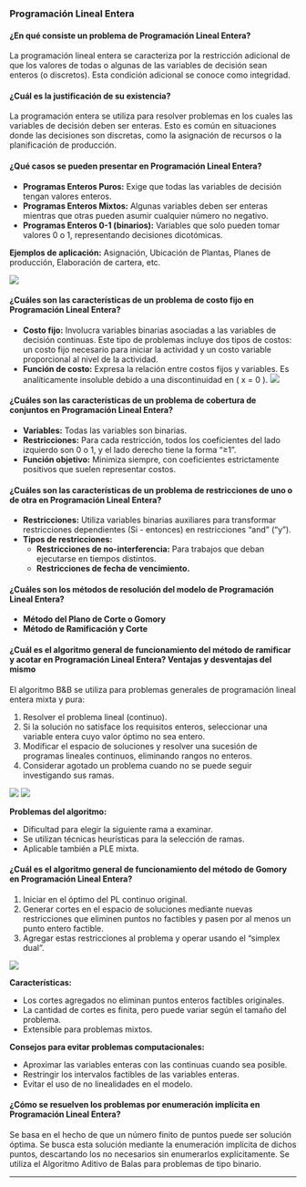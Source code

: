 

### Programación Lineal Entera

#### ¿En qué consiste un problema de Programación Lineal Entera?
La programación lineal entera se caracteriza por la restricción adicional de que los valores de todas o algunas de las variables de decisión sean enteros (o discretos). Esta condición adicional se conoce como integridad.

#### ¿Cuál es la justificación de su existencia?
La programación entera se utiliza para resolver problemas en los cuales las variables de decisión deben ser enteras. Esto es común en situaciones donde las decisiones son discretas, como la asignación de recursos o la planificación de producción.

#### ¿Qué casos se pueden presentar en Programación Lineal Entera?
- **Programas Enteros Puros:** Exige que todas las variables de decisión tengan valores enteros.
- **Programas Enteros Mixtos:** Algunas variables deben ser enteras mientras que otras pueden asumir cualquier número no negativo.
- **Programas Enteros 0-1 (binarios):** Variables que solo pueden tomar valores 0 o 1, representando decisiones dicotómicas.

**Ejemplos de aplicación:** Asignación, Ubicación de Plantas, Planes de producción, Elaboración de cartera, etc.

![](https://lh7-us.googleusercontent.com/docsz/AD_4nXdlUUlz_p14Mu_dpMMHiI6aoD-ZxSZoss3w9AqSHcF3pRDR5T4G58r9W5h1clsTHu0qg9GuGpDbeT3FXY0dgny1emQWAbVSZ6hgw4TAQrYUd83FsH2-91fN10dU56NU1pUUHApYH_RRglLqh3-lFjRqPEdK?key=iTPa6W9OMH7L3aG9DQ3z0g)

#### ¿Cuáles son las características de un problema de costo fijo en Programación Lineal Entera?
- **Costo fijo:** Involucra variables binarias asociadas a las variables de decisión continuas. Este tipo de problemas incluye dos tipos de costos: un costo fijo necesario para iniciar la actividad y un costo variable proporcional al nivel de la actividad.
- **Función de costo:** Expresa la relación entre costos fijos y variables. Es analíticamente insoluble debido a una discontinuidad en \( x = 0 \).
**![](https://lh7-us.googleusercontent.com/docsz/AD_4nXcWRPMRCZWiGbEABl_TYQKPMJuI61m50NgCjHSjz0Nfyo_SIIyVx2EwBUEAvZOyjMSYGeHSlS1VoCU52iEXvLVWyRzFLVxrCNcU9uixKlmrhbExtCx5otFPvNCvQfADmM1viwDc1XKRRPiLMrNCNhVJJxo?key=iTPa6W9OMH7L3aG9DQ3z0g)**
#### ¿Cuáles son las características de un problema de cobertura de conjuntos en Programación Lineal Entera?
- **Variables:** Todas las variables son binarias.
- **Restricciones:** Para cada restricción, todos los coeficientes del lado izquierdo son 0 o 1, y el lado derecho tiene la forma “≥1”.
- **Función objetivo:** Minimiza siempre, con coeficientes estrictamente positivos que suelen representar costos.

#### ¿Cuáles son las características de un problema de restricciones de uno o de otra en Programación Lineal Entera?
- **Restricciones:** Utiliza variables binarias auxiliares para transformar restricciones dependientes (Si - entonces) en restricciones “and” (“y”).
- **Tipos de restricciones:**
  - **Restricciones de no-interferencia:** Para trabajos que deban ejecutarse en tiempos distintos.
  - **Restricciones de fecha de vencimiento.**

#### ¿Cuáles son los métodos de resolución del modelo de Programación Lineal Entera?
- **Método del Plano de Corte o Gomory**
- **Método de Ramificación y Corte**

#### ¿Cuál es el algoritmo general de funcionamiento del método de ramificar y acotar en Programación Lineal Entera? Ventajas y desventajas del mismo
El algoritmo B&B se utiliza para problemas generales de programación lineal entera mixta y pura:

1. Resolver el problema lineal (continuo).
2. Si la solución no satisface los requisitos enteros, seleccionar una variable entera cuyo valor óptimo no sea entero.
3. Modificar el espacio de soluciones y resolver una sucesión de programas lineales continuos, eliminando rangos no enteros.
4. Considerar agotado un problema cuando no se puede seguir investigando sus ramas.

**![](https://lh7-us.googleusercontent.com/docsz/AD_4nXfRH61OY_eXgFnkRY6z_4Ta0-dT_iWgVzQu5cwOqn9wvQWmycyJXZ-KJDB4t6r4mtZywKpqHGuhKAXkUrEmzTbsL0Pra-naAksYZ7IUt3jtVGUj311QOelOEkGG2zUN-yBtB6fo0Iu_AbYQmYUWsJqG4-YA?key=iTPa6W9OMH7L3aG9DQ3z0g)**
**![](https://lh7-us.googleusercontent.com/docsz/AD_4nXci7zZ-dUCPlVw-LEzmZ9L5L0wZC4e8PPpeC5WQwjKm4xzA4Hnt-4BJAf8kS3kh_KNV9pmaMkD_iIxT0wQz0GtNPvbt0PLSIURvfuURYfrpGJpajt4j8RwF-UvfzwFWawHcRpzbewGRfRnbBV8yROMrIJpE?key=iTPa6W9OMH7L3aG9DQ3z0g)**


**Problemas del algoritmo:**
- Dificultad para elegir la siguiente rama a examinar.
- Se utilizan técnicas heurísticas para la selección de ramas.
- Aplicable también a PLE mixta.

#### ¿Cuál es el algoritmo general de funcionamiento del método de Gomory en Programación Lineal Entera?
1. Iniciar en el óptimo del PL continuo original.
2. Generar cortes en el espacio de soluciones mediante nuevas restricciones que eliminen puntos no factibles y pasen por al menos un punto entero factible.
3. Agregar estas restricciones al problema y operar usando el “simplex dual”.

**![](https://lh7-us.googleusercontent.com/docsz/AD_4nXdgTN-j2EHz1vE6udtsxas_qyzgNzWbW4MpC_gh9J5EbiIJURx9g13K_GgNUa3g3RNB3L3hkCDRZkGZ9ydzooAr87quai3nUbCHOLc29DRJ3fi1I0DhhI4iJ-oyrDrnqdt05rCt2Z2zuzW3h99aDitsh8A?key=iTPa6W9OMH7L3aG9DQ3z0g)**


**Características:**
- Los cortes agregados no eliminan puntos enteros factibles originales.
- La cantidad de cortes es finita, pero puede variar según el tamaño del problema.
- Extensible para problemas mixtos.

**Consejos para evitar problemas computacionales:**
- Aproximar las variables enteras con las continuas cuando sea posible.
- Restringir los intervalos factibles de las variables enteras.
- Evitar el uso de no linealidades en el modelo.

#### ¿Cómo se resuelven los problemas por enumeración implícita en Programación Lineal Entera?
Se basa en el hecho de que un número finito de puntos puede ser solución óptima. Se busca esta solución mediante la enumeración implícita de dichos puntos, descartando los no necesarios sin enumerarlos explícitamente. Se utiliza el Algoritmo Aditivo de Balas para problemas de tipo binario.

---
